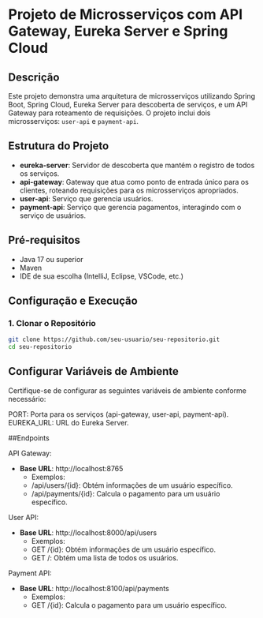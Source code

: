 # Projeto de Microsserviços com API Gateway, Eureka Server e Spring Cloud

## Descrição

Este projeto demonstra uma arquitetura de microsserviços utilizando Spring Boot, Spring Cloud, Eureka Server para descoberta de serviços, e um API Gateway para roteamento de requisições. O projeto inclui dois microsserviços: `user-api` e `payment-api`.

## Estrutura do Projeto

- **eureka-server**: Servidor de descoberta que mantém o registro de todos os serviços.
- **api-gateway**: Gateway que atua como ponto de entrada único para os clientes, roteando requisições para os microsserviços apropriados.
- **user-api**: Serviço que gerencia usuários.
- **payment-api**: Serviço que gerencia pagamentos, interagindo com o serviço de usuários.

## Pré-requisitos

- Java 17 ou superior
- Maven
- IDE de sua escolha (IntelliJ, Eclipse, VSCode, etc.)

## Configuração e Execução

### 1. Clonar o Repositório

```bash
git clone https://github.com/seu-usuario/seu-repositorio.git
cd seu-repositorio 
```

## Configurar Variáveis de Ambiente

Certifique-se de configurar as seguintes variáveis de ambiente conforme necessário:

PORT: Porta para os serviços (api-gateway, user-api, payment-api).
EUREKA_URL: URL do Eureka Server.

##Endpoints

API Gateway:

- **Base URL**: http://localhost:8765
   - Exemplos:
   - /api/users/{id}: Obtém informações de um usuário específico.
   - /api/payments/{id}: Calcula o pagamento para um usuário específico.
  
User API:

- **Base URL**: http://localhost:8000/api/users
   - Exemplos:
   - GET /{id}: Obtém informações de um usuário específico.
   - GET /: Obtém uma lista de todos os usuários.
  
Payment API:

- **Base URL**: http://localhost:8100/api/payments
    - Exemplos:
    - GET /{id}: Calcula o pagamento para um usuário específico.

